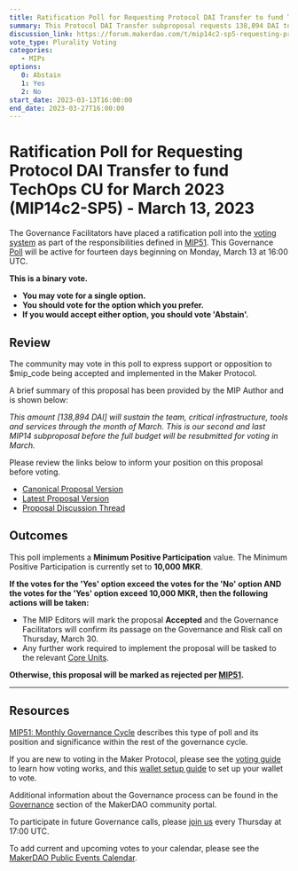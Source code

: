 ```yaml
---
title: Ratification Poll for Requesting Protocol DAI Transfer to fund TechOps CU for March 2023 (MIP14c2-SP5) - March 13, 2023
summary: This Protocol DAI Transfer subproposal requests 138,894 DAI to fund TechOps for March 2023.
discussion_link: https://forum.makerdao.com/t/mip14c2-sp5-requesting-protocol-dai-transfer-to-fund-techops-cu-for-march-2023/19624
vote_type: Plurality Voting
categories:
   - MIPs
options:
   0: Abstain
   1: Yes
   2: No
start_date: 2023-03-13T16:00:00
end_date: 2023-03-27T16:00:00
---
```

# Ratification Poll for Requesting Protocol DAI Transfer to fund TechOps CU for March 2023 (MIP14c2-SP5) - March 13, 2023

The Governance Facilitators have placed a ratification poll into the [voting system](https://vote.makerdao.com/polling) as part of the responsibilities defined in [MIP51](https://mips.makerdao.com/mips/details/MIP51). This Governance [Poll](https://community-development.makerdao.com/en/learn/governance/on-chain-gov) will be active for fourteen days beginning on Monday, March 13 at 16:00 UTC.

**This is a binary vote.**
- **You may vote for a single option.**
- **You should vote for the option which you prefer.**
- **If you would accept either option, you should vote 'Abstain'.**

## Review

The community may vote in this poll to express support or opposition to $mip_code being accepted and implemented in the Maker Protocol.

A brief summary of this proposal has been provided by the MIP Author and is shown below:

*This amount [138,894 DAI] will sustain the team, critical infrastructure, tools and services through the month of March. This is our second and last MIP14 subproposal before the full budget will be resubmitted for voting in March.*

Please review the links below to inform your position on this proposal before voting.
* [Canonical Proposal Version](https://github.com/makerdao/mips/blob/1a57d2a02d68dc746915ed662940b8afac176f06/MIP14/MIP14c2-Subproposals/MIP14c2-SP5.md)
* [Latest Proposal Version](https://mips.makerdao.com/mips/details/MIP14c2SP5)
* [Proposal Discussion Thread](https://forum.makerdao.com/t/mip14c2-sp5-requesting-protocol-dai-transfer-to-fund-techops-cu-for-march-2023/19624)

## Outcomes

This poll implements a **Minimum Positive Participation** value. The Minimum Positive Participation is currently set to **10,000 MKR**.

**If the votes for the 'Yes' option exceed the votes for the 'No' option AND the votes for the 'Yes' option exceed 10,000 MKR, then the following actions will be taken:**
* The MIP Editors will mark the proposal **Accepted** and the Governance Facilitators will confirm its passage on the Governance and Risk call on Thursday, March 30.
* Any further work required to implement the proposal will be tasked to the relevant [Core Units](https://mips.makerdao.com/mips/details/MIP38#mip38c2-core-unit-state).

**Otherwise, this proposal will be marked as rejected per [MIP51](https://mips.makerdao.com/mips/details/MIP51#mip51c2-ratification-poll).**

---

## Resources

[MIP51: Monthly Governance Cycle](https://mips.makerdao.com/mips/details/MIP51) describes this type of poll and its position and significance within the rest of the governance cycle.

If you are new to voting in the Maker Protocol, please see the [voting guide](https://community-development.makerdao.com/en/learn/governance/how-voting-works/) to learn how voting works, and this [wallet setup guide](https://community-development.makerdao.com/en/learn/governance/voting-setup/) to set up your wallet to vote.

Additional information about the Governance process can be found in the [Governance](https://community-development.makerdao.com/en/learn/governance) section of the MakerDAO community portal.

To participate in future Governance calls, please [join us](https://github.com/makerdao/community/tree/master/governance/governance-and-risk-meetings) every Thursday at 17:00 UTC.

To add current and upcoming votes to your calendar, please see the [MakerDAO Public Events Calendar](https://calendar.google.com/calendar/embed?src=makerdao.com_3efhm2ghipksegl009ktniomdk%40group.calendar.google.com&ctz=UTC&mode=week&showCalendars=0&showPrint=0).

